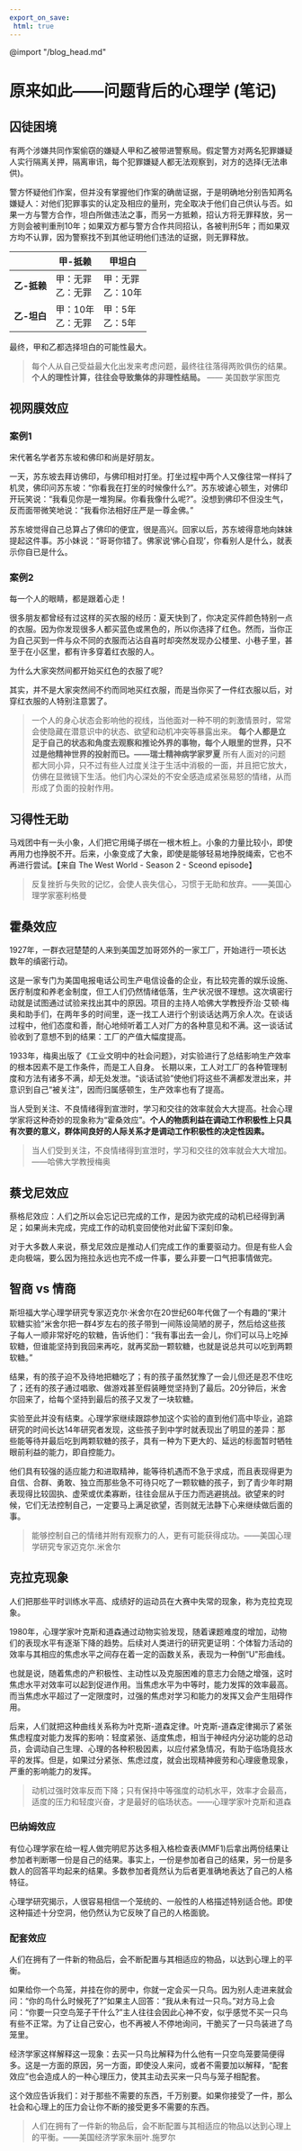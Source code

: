 ```yaml
---
export_on_save:
 html: true
---
```


@import "/blog_head.md"

# 原来如此——问题背后的心理学 (笔记)

## 囚徒困境

有两个涉嫌共同作案偷窃的嫌疑人甲和乙被带进警察局。假定警方对两名犯罪嫌疑人实行隔离关押，隔离审讯，每个犯罪嫌疑人都无法观察到，对方的选择(无法串供)。

警方怀疑他们作案，但并没有掌握他们作案的确凿证据，于是明确地分别告知两名嫌疑人：对他们犯罪事实的认定及相应的量刑，完全取决于他们自己供认与否。如果一方与警方合作，坦白所做违法之事，而另一方抵赖，招认方将无罪释放，另一方则会被判重刑10年；如果双方都与警方合作共同招认，各被判刑5年；而如果双方均不认罪，因为警察找不到其他证明他们违法的证据，则无罪释放。

||**甲-抵赖**|**甲坦白**|
|---|---|---|
|**乙-抵赖**|甲：无罪<br>乙：无罪|甲：无罪<br>乙：10年|
|**乙-坦白**|甲：10年<br>乙：无罪|甲：5年<br>乙：5年|

最终，甲和乙都选择坦白的可能性最大。

> 每个人从自己受益最大化出发来考虑问题，最终往往落得两败俱伤的结果。**个人的理性计算，往往会导致集体的非理性结局。** —— 美国数学家图克

## 视网膜效应

### 案例1

宋代著名学者苏东坡和佛印和尚是好朋友。

一天，苏东坡去拜访佛印，与佛印相对打坐。打坐过程中两个人又像往常一样抖了机灵，佛印问苏东坡：“你看我在打坐的时候像什么?”。苏东坡谑心顿生，对佛印开玩笑说：“我看见你是一堆狗屎。你看我像什么呢?”。没想到佛印不但没生气，反而面带微笑地说：“我看你法相好庄严是一尊金佛。”

苏东坡觉得自己总算占了佛印的便宜，很是高兴。回家以后，苏东坡得意地向妹妹提起这件事。苏小妹说：“哥哥你错了。佛家说‘佛心自现’，你看别人是什么，就表示你自已是什么。

### 案例2

每一个人的眼睛，都是跟着心走！

很多朋友都曾经有过这样的买衣服的经历：夏天快到了，你决定买件颜色特别一点的衣服。因为你发现很多人都买蓝色或黑色的，所以你选择了红色。然而，当你正为自己买到一件与众不同的衣服而沾沾自喜时却突然发现办公楼里、小巷子里，甚至于在小区里，都有许多穿着红衣服的人。

为什么大家突然间都开始买红色的衣服了呢?

其实，并不是大家突然间不约而同地买红衣服，而是当你买了一件红衣服以后，对穿红衣服的人特别注意罢了。

> 一个人的身心状态会影响他的视线，当他面对一种不明的刺激情景时，常常会使隐藏在潜意识中的状态、欲望和动机冲突等暴露出来。
**每个人都是立足于自己的状态和角度去观察和推论外界的事物，每个人眼里的世界，只不过是他精神世界的投射而已。——瑞士精神病学家罗夏**
所有人面对的问题都大同小异，只不过有些人过度关注于生活中消极的一面，并且把它放大，仿佛在显微镜下生活。他们内心深处的不安全感造成紧张易怒的情绪，从而形成了负面的投射作用。

## 习得性无助

马戏团中有一头小象，人们把它用绳子绑在一根木桩上。小象的力量比较小，即使再用力也挣脱不开。后来，小象变成了大象，即使是能够轻易地挣脱绳索，它也不再进行尝试。【来自 The West World - Season 2 - Sceond episode】

> 反复挫折与失败的记忆，会使人丧失信心，习惯于无助和放弃。——美国心理学家塞利格曼

## 霍桑效应

1927年，一群衣冠楚楚的人来到美国芝加哥郊外的一家工厂，开始进行一项长达数年的缜密行动。

这是一家专门为美国电报电话公司生产电信设备的企业，有比较完善的娱乐设施、医疗制度和养老金制度，但工人们仍然情绪低落，生产状况很不理想。这次填密行动就是试图通过试验来找出其中的原因。项目的主持人哈佛大学教授乔治·艾顿·梅奥和助手们，在两年多的时间里，逐一找工人进行个别谈话达两万余人次。在谈话过程中，他们态度和善，耐心地倾听着工人对厂方的各种意见和不满。这一谈话试验收到了意想不到的结果：工厂的产值大幅度提高。

1933年，梅奥出版了《工业文明中的社会问题》，对实验进行了总结影响生产效率的根本因素不是工作条件，而是工人自身。 长期以来，工人对工厂的各种管理制度和方法有诸多不满，却无处发泄。“谈话试验”使他们将这些不满都发泄出来，并意识到自己“被关注”，因而归属感顿生，生产效率也有了提高。

当人受到关注、不良情绪得到宣泄时，学习和交往的效率就会大大提高。社会心理学家将这种奇妙的现象称为“霍桑效应”。**个人的物质利益在调动工作积极性上只具有次要的意义，群体间良好的人际关系才是调动工作积极性的决定性因素。**

> 当人们受到关注，不良情绪得到宣泄时，学习和交往的效率就会大大增加。——哈佛大学教授梅奥

## 蔡戈尼效应

蔡格尼效应：人们之所以会忘记已完成的工作，是因为欲完成的动机已经得到满足；如果尚未完成，完成工作的动机变回使他对此留下深刻印象。

对于大多数人来说，蔡戈尼效应是推动人们完成工作的重要驱动力。但是有些人会走向极端，要么因为拖拉永远也完不成一件事，要么非要一口气把事情做完。

## 智商 vs 情商

斯坦福大学心理学研究专家迈克尔·米舍尔在20世纪60年代做了一个有趣的“果汁软糖实验”米舍尔把一群4岁左右的孩子带到一间陈设简陋的房子，然后给这些孩子每人一顺非常好吃的软糖，告诉他们：“我有事出去一会儿，你们可以马上吃掉软糖，但谁能坚持到我回来再吃，就再奖励一颗软糖，也就是说总共可以吃到两颗软糖。”

结果，有的孩子迫不及待地把糖吃了；有的孩子虽然犹豫了一会儿但还是忍不住吃了；还有的孩子通过唱歌、做游戏甚至假装睡觉坚持到了最后。20分钟后，米舍尔回来了，给每个坚持到最后的孩子又发了一块软糖。

实验至此并没有结束。心理学家继续跟踪参加这个实验的直到他们高中毕业，追踪研究的时间长达14年研究者发现，这些孩子到中学时就表现出了明显的差异：那些能等待并最后吃到两颗软糖的孩子，具有一种为下更大的、延远的标面暂时牺牲眼前利益的能力，即自控能力。

他们具有较强的适应能力和进取精神，能等待机遇而不急于求成，而且表现得更为自信、合群、勇敢、独立而那些急不可待只吃了一颗软糖的孩子，到了青少年时期表现得比较固执、虚荣或优柔寡断，往往会屈从于压力而逃避挑战。欲望来的时候，它们无法控制自己，一定要马上满足欲望，否则就无法静下心来继续做后面的事。

> 能够控制自己的情绪并附有观察力的人，更有可能获得成功。——美国心理学研究专家迈克尔.米舍尔

## 克拉克现象

人们把那些平时训练水平高、成绩好的运动员在大赛中失常的现象，称为克拉克现象。

1980年，心理学家叶克斯和道森通过动物实验发现，随着课题难度的增加，动物们的表现水平有逐渐下降的趋势。后续对人类进行的研究更证明：个体智力活动的效率与其相应的焦虑水平之间存在着一定的函数关系，表现为一种倒“U"形曲线。

也就是说，随着焦虑的产积极性、主动性以及克服困难的意志力会随之增强，这时焦虑水平对效率可以起到促进作用。当焦虑水平为中等时，能力发挥的效率最高。而当焦虑水平超过了一定限度时，过强的焦虑对学习和能力的发挥又会产生阻碍作用。

后来，人们就把这种曲线关系称为叶克斯-道森定律。叶克斯-道森定律揭示了紧张焦虑程度对能力发挥的影响：轻度紧张、适度焦虑，相当于神经内分泌功能的总动员，会调动自己生理、心理的各种积极因素，以应付紧急情况，有助于临场竟技水平的发挥。但是，如果过分紧张、焦虑过度，就会出现精神疲劳和心理疲惫现象，严重的影响能力的发挥。

> 动机过强时效率反而下降；只有保持中等强度的动机水平，效率才会最高，适度的压力和轻度兴奋，才是最好的临场状态。——心理学家叶克斯和道森

### 巴纳姆效应

有位心理学家在给一程人做完明尼苏达多相入格检查表(MMF1)后拿出两份结果让参加者判断哪一份是自己的结果。事实上，一份是参加者自己的结果，另一份是多数人的回答平均起来的结果。多数参加者竟然认为后者更准确地表达了自己的人格特征。

心理学研究揭示，人很容易相信一个笼统的、一般性的人格描述特别适合他。即使这种描述十分空洞，他仍然认为它反映了自己的人格面貌。

### 配套效应

人们在拥有了一件新的物品后，会不断配置与其相适应的物品，以达到心理上的平衡。

如果给你一个鸟笼，并挂在你的房中，你就一定会买一只鸟。因为别人走进来就会问：“你的鸟什么时候死了?”如果主人回答：“我从未有过一只鸟。”对方马上会问：“你要一只空鸟笼子干什么?”主人往往会因此心神不安，似乎感觉不买一只鸟有些不正常。为了让自己安心，也不再被人不停地询问，干脆买了一只鸟装进了鸟笼里。

经济学家这样解释这一现象：去买一只鸟比解释为什么他有一只空鸟笼要简便得多。这是一方面的原因，另一方面，即使没人来问，或者不需要加以解释，“配套效应”也会造成人的一种心理压力，使其主动去买来一只鸟与笼子相配套。

这个效应告诉我们：对于那些不需要的东西，千万别要。如果你接受了一件，那么社会和心理上的压力会让你不断的接受更多不需要的东西。

> 人们在拥有了一件新的物品后，会不断配置与其相适应的物品以达到心理上的平衡。——美国经济学家朱丽叶.施罗尔
